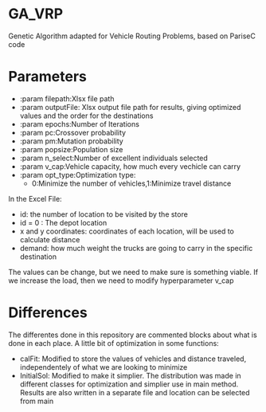 # GA_VRP
Genetic Algorithm adapted for Vehicle Routing Problems, based on PariseC code

# Parameters
 - :param filepath:Xlsx file path
 - :param outputFile: Xlsx output file path for results, giving optimized values and the order for the destinations
 - :param epochs:Number of Iterations
 - :param pc:Crossover probability
 - :param pm:Mutation probability
 - :param popsize:Population size
 - :param n_select:Number of excellent individuals selected
 - :param v_cap:Vehicle capacity, how much every vechicle can carry
 - :param opt_type:Optimization type:
      - 0:Minimize the number of vehicles,1:Minimize travel distance
      
 In the Excel File:
 - id: the number of location to be visited by the store
 - id = 0 : The depot location
 - x and y coordinates: coordinates of each location, will be used to calculate distance
 - demand: how much weight the trucks are going to carry in the specific destination

The values can be change, but we need to make sure is something viable.
If we increase the load, then we need to modify hyperparameter v_cap
 

# Differences
The differentes done in this repository are commented blocks about what is done in each place.
A little bit of optimization in some functions:
  - calFit: Modified to store the values of vehicles and distance traveled, independentely of what we are looking to minimize
  - InitialSol: Modified to make it simplier.
The distribution was made in different classes for optimization and simplier use in main method.
Results are also written in a separate file and location can be selected from main



